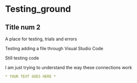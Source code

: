 <h1> Testing_ground </h1>
<h2>Title num 2 </h2>
A place for testing, trials and errors 

Testing adding a file through Visual Studio Code 

Still testing code

I am just trying to understand the way these connections work

```yaml
* YOUR TEXT GOES HERE *
```
